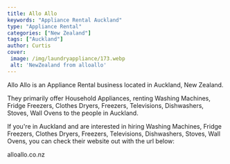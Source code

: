 ```yaml
---
title: Allo Allo
keywords: "Appliance Rental Auckland"
type: "Appliance Rental"
categories: ["New Zealand"]
tags: ["Auckland"]
author: Curtis
cover:
 image: /img/laundryappliance/173.webp
 alt: 'NewZealand from alloallo'
---
```


Allo Allo is an Appliance Rental business located in Auckland, New Zealand. 

They primarily offer Household Appliances, renting Washing Machines, Fridge Freezers, Clothes Dryers, Freezers, Televisions, Dishwashers, Stoves, Wall Ovens to the people in Auckland.

If you're in Auckland and are interested in hiring Washing Machines, Fridge Freezers, Clothes Dryers, Freezers, Televisions, Dishwashers, Stoves, Wall Ovens, you can check their website out with the url below: 

alloallo.co.nz
